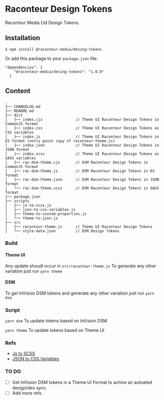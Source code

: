 # Raconteur Design Tokens

Raconteur Media Ltd Design Tokens.

## Installation

`$ npm install @raconteur-media/desing-tokens`

Or add this package to your `package.json` file:

```
"dependencies": {
    "@raconteur-media/desing-tokens": "1.0.0"
  }
```

## Content

```
.
├── CHANGELOG.md
├── README.md
├── dist
│   ├── index.cjs               // Theme UI Raconteur Design Tokens in CommonJS format
│   ├── index.css               // Theme UI Raconteur Design Tokens as CSS variables 
│   ├── index.js                // Theme UI Raconteur Design Tokens in ES format (entry point copy of raconteur-theme.js)
│   ├── index.json              // Theme UI Raconteur Design Tokens in JSON format 
│   ├── index.scss              // Theme UI Raconteur Design Tokens as SASS variables
│   ├── rac-dsm-theme.cjs       // DSM Raconteur Design Tokens in CommonJS format
│   ├── rac-dsm-theme.js        // DSM Raconteur Design Tokens in ES format
│   ├── rac-dsm-theme.json      // DSM Raconteur Design Tokens in JSON format
│   └── rac-dsm-theme.scss      // DSM Raconteur Design Tokens in SASS format
├── package.json
├── scripts
│   ├── js-to-scss.js
│   ├── json-to-css-variables.js
│   ├── theme-to-custom-properties.js
│   └── theme-to-json.js
├── src
│   ├── raconteur-theme.js      // Theme UI Raconteur Design Tokens
│   └── style-data.json         // DSM Design Tokens
```

### Build

#### Theme UI

Any update shoudl occur in `src/raconteur-theme.js` To generate any other variation just run `yarn theme`

#### DSM

To get InVision DSM tokens and generate any other variation just run `yarn dsm`

### Script

`yarn dsm` To update tokens based on InVision DSM

`yarn theme` To update tokens based on Theme UI

### Refs

-   [Js to SCSS](https://github.com/MakhBeth/js-to-scss#readme)
-   [JSON to CSS Variables](https://github.com/tcarlsen/json-to-css-variables#readme)

### TO DO

- [ ] Get InVision DSM tokens in a Theme UI Format to achive an autoated design/dev sync.
- [ ] Add more refs.
